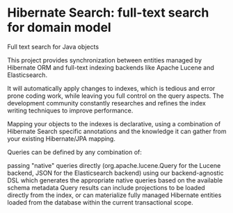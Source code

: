 # Hibernate Search: full-text search for domain model

Full text search for Java objects

This project provides synchronization between entities managed by Hibernate ORM and full-text indexing backends like Apache Lucene and Elasticsearch.

It will automatically apply changes to indexes, which is tedious and error prone coding work, while leaving you full control on the query aspects. The development community constantly researches and refines the index writing techniques to improve performance.

Mapping your objects to the indexes is declarative, using a combination of Hibernate Search specific annotations and the knowledge it can gather from your existing Hibernate/JPA mapping.

Queries can be defined by any combination of:

passing "native" queries directly (org.apache.lucene.Query for the Lucene backend, JSON for the Elasticsearch backend)
using our backend-agnostic DSL which generates the appropriate native queries based on the available schema metadata
Query results can include projections to be loaded directly from the index, or can materialize fully managed Hibernate entities loaded from the database within the current transactional scope.
